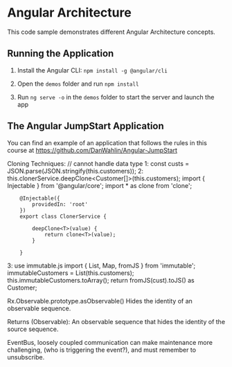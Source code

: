 # Angular Architecture

This code sample demonstrates different Angular Architecture concepts.

## Running the Application

1. Install the Angular CLI: `npm install -g @angular/cli`

1. Open the `demos` folder and run `npm install`

1. Run `ng serve -o` in the `demos` folder to start the server and launch the app

## The Angular JumpStart Application

You can find an example of an application that follows the rules in this course at https://github.com/DanWahlin/Angular-JumpStart

Cloning Techniques:
// cannot handle data type
1: const custs = JSON.parse(JSON.stringify(this.customers));
2: this.clonerService.deepClone<Customer[]>(this.customers);
        import { Injectable } from '@angular/core';
        import * as clone from 'clone';

        @Injectable({
            providedIn: 'root'
        })
        export class ClonerService {

            deepClone<T>(value) {
                return clone<T>(value);
            }

        }

3: use immutable.js
import { List, Map, fromJS } from 'immutable';
immutableCustomers = List<Customer>(this.customers);
this.immutableCustomers.toArray();
return fromJS(cust).toJS() as Customer;


Rx.Observable.prototype.asObservable()
Hides the identity of an observable sequence.

Returns
(Observable): An observable sequence that hides the identity of the source sequence.

EventBus, loosely coupled communication can make maintenance more challenging, (who is triggering the event?), and must remember to unsubscribe.